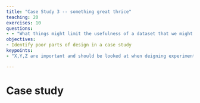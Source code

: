 ```yaml
---
title: "Case Study 3 -- something great thrice"
teaching: 20
exercises: 10
questions:
- - "What things might limit the usefulness of a dataset that we might not be able to control?"
objectives:
- Identify poor parts of design in a case study
keypoints:
- "X,Y,Z are important and should be looked at when deigning experiments"

---
```



# Case study
